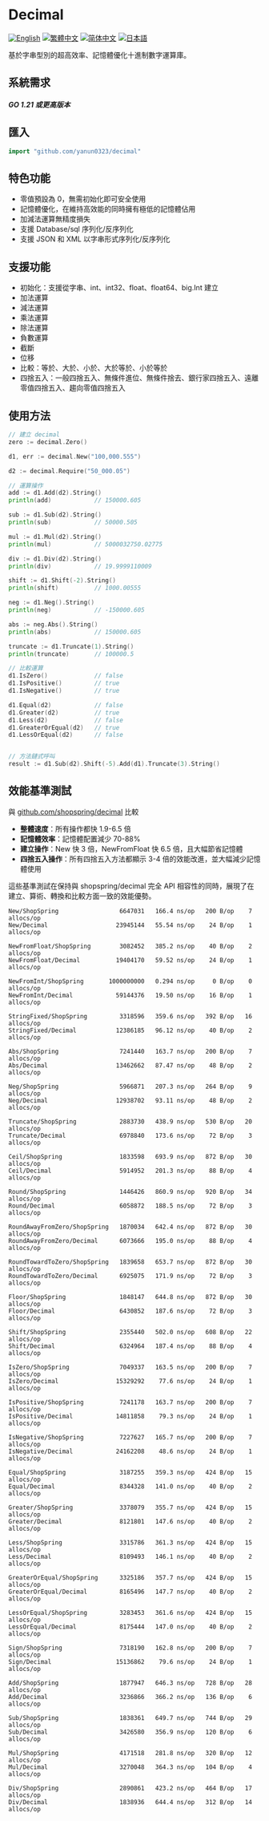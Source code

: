 # Decimal

[![English](https://img.shields.io/badge/English-Click-yellow)](README.md)
[![繁體中文](https://img.shields.io/badge/繁體中文-點擊查看-orange)](README-tw.md)
[![简体中文](https://img.shields.io/badge/简体中文-点击查看-orange)](README-cn.md)
[![日本語](https://img.shields.io/badge/日本語-クリック-青)](README-ja.md)

基於字串型別的超高效率、記憶體優化十進制數字運算庫。

## 系統需求

#### _GO 1.21 或更高版本_

## 匯入

```go
import "github.com/yanun0323/decimal"
```

## 特色功能

- 零值預設為 0，無需初始化即可安全使用
- 記憶體優化，在維持高效能的同時擁有極低的記憶體佔用
- 加減法運算無精度損失
- 支援 Database/sql 序列化/反序列化
- 支援 JSON 和 XML 以字串形式序列化/反序列化

## 支援功能

- 初始化：支援從字串、int、int32、float、float64、big.Int 建立
- 加法運算
- 減法運算
- 乘法運算
- 除法運算
- 負數運算
- 截斷
- 位移
- 比較：等於、大於、小於、大於等於、小於等於
- 四捨五入：一般四捨五入、無條件進位、無條件捨去、銀行家四捨五入、遠離零值四捨五入、趨向零值四捨五入

## 使用方法

```go
// 建立 decimal
zero := decimal.Zero()

d1, err := decimal.New("100,000.555")

d2 := decimal.Require("50_000.05")

// 運算操作
add := d1.Add(d2).String()
println(add)            // 150000.605

sub := d1.Sub(d2).String()
println(sub)            // 50000.505

mul := d1.Mul(d2).String()
println(mul)            // 5000032750.02775

div := d1.Div(d2).String()
println(div)            // 19.9999110009

shift := d1.Shift(-2).String()
println(shift)          // 1000.00555

neg := d1.Neg().String()
println(neg)            // -150000.605

abs := neg.Abs().String()
println(abs)            // 150000.605

truncate := d1.Truncate(1).String()
println(truncate)       // 100000.5

// 比較運算
d1.IsZero()             // false
d1.IsPositive()         // true
d1.IsNegative()         // true

d1.Equal(d2)            // false
d1.Greater(d2)          // true
d1.Less(d2)             // false
d1.GreaterOrEqual(d2)   // true
d1.LessOrEqual(d2)      // false


// 方法鏈式呼叫
result := d1.Sub(d2).Shift(-5).Add(d1).Truncate(3).String()
```

## 效能基準測試

與 [github.com/shopspring/decimal](https://github.com/shopspring/decimal) 比較

- **整體速度**：所有操作都快 1.9-6.5 倍
- **記憶體效率**：記憶體配置減少 70-88%
- **建立操作**：New 快 3 倍，NewFromFloat 快 6.5 倍，且大幅節省記憶體
- **四捨五入操作**：所有四捨五入方法都顯示 3-4 倍的效能改進，並大幅減少記憶體使用

這些基準測試在保持與 shopspring/decimal 完全 API 相容性的同時，展現了在建立、算術、轉換和比較方面一致的效能優勢。

```
New/ShopSpring                 6647031   166.4 ns/op   200 B/op    7 allocs/op
New/Decimal                   23945144   55.54 ns/op    24 B/op    1 allocs/op

NewFromFloat/ShopSpring        3082452   385.2 ns/op    40 B/op    2 allocs/op
NewFromFloat/Decimal          19404170   59.52 ns/op    24 B/op    1 allocs/op

NewFromInt/ShopSpring       1000000000   0.294 ns/op     0 B/op    0 allocs/op
NewFromInt/Decimal            59144376   19.50 ns/op    16 B/op    1 allocs/op

StringFixed/ShopSpring         3318596   359.6 ns/op   392 B/op   16 allocs/op
StringFixed/Decimal           12386185   96.12 ns/op    40 B/op    2 allocs/op

Abs/ShopSpring                 7241440   163.7 ns/op   200 B/op    7 allocs/op
Abs/Decimal                   13462662   87.47 ns/op    48 B/op    2 allocs/op

Neg/ShopSpring                 5966871   207.3 ns/op   264 B/op    9 allocs/op
Neg/Decimal                   12938702   93.11 ns/op    48 B/op    2 allocs/op

Truncate/ShopSpring            2883730   438.9 ns/op   530 B/op   20 allocs/op
Truncate/Decimal               6978840   173.6 ns/op    72 B/op    3 allocs/op

Ceil/ShopSpring                1833598   693.9 ns/op   872 B/op   30 allocs/op
Ceil/Decimal                   5914952   201.3 ns/op    88 B/op    4 allocs/op

Round/ShopSpring               1446426   860.9 ns/op   920 B/op   34 allocs/op
Round/Decimal                  6058872   188.5 ns/op    72 B/op    3 allocs/op

RoundAwayFromZero/ShopSpring   1870034   642.4 ns/op   872 B/op   30 allocs/op
RoundAwayFromZero/Decimal      6073666   195.0 ns/op    88 B/op    4 allocs/op

RoundTowardToZero/ShopSpring   1839658   653.7 ns/op   872 B/op   30 allocs/op
RoundTowardToZero/Decimal      6925075   171.9 ns/op    72 B/op    3 allocs/op

Floor/ShopSpring               1848147   644.8 ns/op   872 B/op   30 allocs/op
Floor/Decimal                  6430852   187.6 ns/op    72 B/op    3 allocs/op

Shift/ShopSpring               2355440   502.0 ns/op   608 B/op   22 allocs/op
Shift/Decimal                  6324964   187.4 ns/op    88 B/op    4 allocs/op

IsZero/ShopSpring              7049337   163.5 ns/op   200 B/op    7 allocs/op
IsZero/Decimal                15329292    77.6 ns/op    24 B/op    1 allocs/op

IsPositive/ShopSpring          7241178   163.7 ns/op   200 B/op    7 allocs/op
IsPositive/Decimal            14811858    79.3 ns/op    24 B/op    1 allocs/op

IsNegative/ShopSpring          7227627   165.7 ns/op   200 B/op    7 allocs/op
IsNegative/Decimal            24162208    48.6 ns/op    24 B/op    1 allocs/op

Equal/ShopSpring               3187255   359.3 ns/op   424 B/op   15 allocs/op
Equal/Decimal                  8344328   141.0 ns/op    40 B/op    2 allocs/op

Greater/ShopSpring             3378079   355.7 ns/op   424 B/op   15 allocs/op
Greater/Decimal                8121801   147.6 ns/op    40 B/op    2 allocs/op

Less/ShopSpring                3315786   361.3 ns/op   424 B/op   15 allocs/op
Less/Decimal                   8109493   146.1 ns/op    40 B/op    2 allocs/op

GreaterOrEqual/ShopSpring      3325186   357.7 ns/op   424 B/op   15 allocs/op
GreaterOrEqual/Decimal         8165496   147.7 ns/op    40 B/op    2 allocs/op

LessOrEqual/ShopSpring         3283453   361.6 ns/op   424 B/op   15 allocs/op
LessOrEqual/Decimal            8175444   147.0 ns/op    40 B/op    2 allocs/op

Sign/ShopSpring                7318190   162.8 ns/op   200 B/op    7 allocs/op
Sign/Decimal                  15136862    79.6 ns/op    24 B/op    1 allocs/op

Add/ShopSpring                 1877947   646.3 ns/op   728 B/op   28 allocs/op
Add/Decimal                    3236866   366.2 ns/op   136 B/op    6 allocs/op

Sub/ShopSpring                 1838361   649.7 ns/op   744 B/op   29 allocs/op
Sub/Decimal                    3426580   356.9 ns/op   120 B/op    6 allocs/op

Mul/ShopSpring                 4171518   281.8 ns/op   320 B/op   12 allocs/op
Mul/Decimal                    3270048   364.3 ns/op   104 B/op    4 allocs/op

Div/ShopSpring                 2890861   423.2 ns/op   464 B/op   17 allocs/op
Div/Decimal                    1838936   644.4 ns/op   312 B/op   14 allocs/op
```
